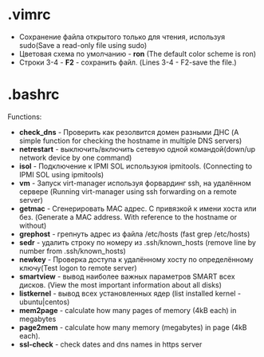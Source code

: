 # .vimrc
 - Сохранение файла открытого только для чтения, используя sudo(Save a read-only file using sudo)
 - Цветовая схема по умолчанию - **ron** (The default color scheme is ron)
 - Строки 3-4 - **F2** - сохранить файл. (Lines 3-4 - F2-save the file.)
 
# .bashrc
Functions:
 - **check_dns** - Проверить как резолвится домен разными ДНС (A simple function for checking the hostname in multiple DNS servers)
 - **netrestart** - выключить/включить сетевую  одной командой(down/up network device by one command)
 - **isol** - Подключение к IPMI SOL используюя ipmitools. (Connecting to IPMI SOL using ipmitools)
 - **vm** - Запуск virt-manager используя форвардинг ssh, на удалённом сервере (Running virt-manager using ssh forwarding on a remote server)
 - **getmac** - Сгенерировать MAC адрес. С привязкой к имени хоста или без. (Generate a MAC address. With reference to the hostname or without)
 - **grephost** - грепнуть адрес из файла /etc/hosts (fast grep /etc/hosts)
 - **sedr** - удалить строку по номеру из .ssh/known_hosts (remove line by number from .ssh/known_hosts)
 - **newkey** - Проверка доступа к удалённому хосту по определённому ключу(Test logon to remote server)
 - **smartview** - вывод наиболее важных параметров SMART всех дисков. (View the most important information about all disks)
 - **listkernel** - вывод всех установленных ядер (list installed kernel - ubuntu|centos)
 - **mem2page** - calculate how many pages of memory (4kB each) in megabytes
 - **page2mem** - calculate how many memory (megabytes) in page (4kB each).
 - **ssl-check** - check dates and dns names in https server

